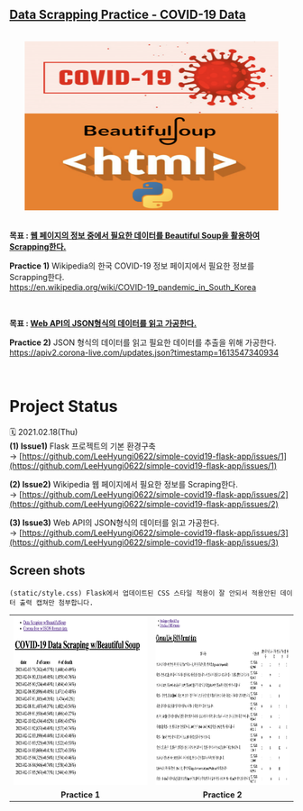 ## **<ins>Data Scrapping Practice - COVID-19 Data</ins>**

<br/>

<div align="center">
    <img src="img/210218_covid_data_scraping.png" width=450 height=300/>
</div>

<br/>

**목표 : <ins>웹 페이지의 정보 중에서 필요한 데이터를 Beautiful Soup을 활용하여 Scrapping한다.</ins>**

**Practice 1)** Wikipedia의 한국 COVID-19 정보 페이지에서 필요한 정보를 Scrapping한다. <br/>
https://en.wikipedia.org/wiki/COVID-19_pandemic_in_South_Korea

<br/>

**목표 : <ins>Web API의 JSON형식의 데이터를 읽고 가공한다.</ins>**

**Practice 2)** JSON 형식의 데이터를 읽고 필요한 데이터를 추출을 위해 가공한다. <br/>
https://apiv2.corona-live.com/updates.json?timestamp=1613547340934

<br/>

# **Project Status**

🗓️ 2021.02.18(Thu) <br/>
**(1) Issue1)** Flask 프로젝트의 기본 환경구축 <br/>
→ [https://github.com/LeeHyungi0622/simple-covid19-flask-app/issues/1](https://github.com/LeeHyungi0622/simple-covid19-flask-app/issues/1) <br/>

**(2) Issue2)** Wikipedia 웹 페이지에서 필요한 정보를 Scraping한다. <br/>
→ [https://github.com/LeeHyungi0622/simple-covid19-flask-app/issues/2](https://github.com/LeeHyungi0622/simple-covid19-flask-app/issues/2) <br/>

**(3) Issue3)** Web API의 JSON형식의 데이터를 읽고 가공한다. <br/>
→ [https://github.com/LeeHyungi0622/simple-covid19-flask-app/issues/3](https://github.com/LeeHyungi0622/simple-covid19-flask-app/issues/3)

## **Screen shots**

`(static/style.css) Flask에서 업데이트된 CSS 스타일 적용이 잘 안되서 적용안된 데이터 출력 캡쳐만 첨부합니다.`

<table>
    <tr>
        <td>
            <img src="img/210218_beautiful_soup_data_scrap.png" width=450 height=300/>
        </td>
        <td>
            <img src="img/210218_corona_live_json_data.png" width=450 height=300/>
        </td>
    </tr>
    <tr>
        <td align="center"><b>Practice 1</b></td>
        <td align="center"><b>Practice 2</b></td>
    </tr>
</table>
